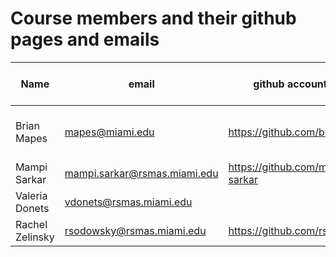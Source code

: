 # Course members and their github pages and emails

Name | email | github account URL | Clinic/meeting cannot-make times
-----|------ | -------------------|----------------------
Brian Mapes | mapes@miami.edu | https://github.com/brianmapes | Not right before class: right after, or the day before
Mampi Sarkar | mampi.sarkar@rsmas.miami.edu | https://github.com/mampi-sarkar | 
Valeria Donets | vdonets@rsmas.miami.edu | 
Rachel Zelinsky | rsodowsky@rsmas.miami.edu | https://github.com/rsodowsky |
